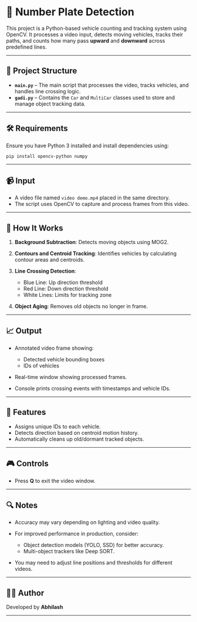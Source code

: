 # 🚗 Number Plate Detection

This project is a Python-based vehicle counting and tracking system using OpenCV. It processes a video input, detects moving vehicles, tracks their paths, and counts how many pass **upward** and **downward** across predefined lines.

---

## 📁 Project Structure

* **`main.py`** – The main script that processes the video, tracks vehicles, and handles line crossing logic.
* **`gadi.py`** – Contains the `Car` and `MultiCar` classes used to store and manage object tracking data.

---

## 🛠 Requirements

Ensure you have Python 3 installed and install dependencies using:

```bash
pip install opencv-python numpy
```

---

## 📹 Input

* A video file named `video demo.mp4` placed in the same directory.
* The script uses OpenCV to capture and process frames from this video.

---

## 🚀 How It Works

1. **Background Subtraction**: Detects moving objects using MOG2.
2. **Contours and Centroid Tracking**: Identifies vehicles by calculating contour areas and centroids.
3. **Line Crossing Detection**:

   * Blue Line: Up direction threshold
   * Red Line: Down direction threshold
   * White Lines: Limits for tracking zone
4. **Object Aging**: Removes old objects no longer in frame.

---

## 📈 Output

* Annotated video frame showing:

  * Detected vehicle bounding boxes
  * IDs of vehicles
* Real-time window showing processed frames.
* Console prints crossing events with timestamps and vehicle IDs.

---

## 🧠 Features

* Assigns unique IDs to each vehicle.
* Detects direction based on centroid motion history.
* Automatically cleans up old/dormant tracked objects.

---

## 🎮 Controls

* Press **Q** to exit the video window.

---

## 🔍 Notes

* Accuracy may vary depending on lighting and video quality.
* For improved performance in production, consider:

  * Object detection models (YOLO, SSD) for better accuracy.
  * Multi-object trackers like Deep SORT.
* You may need to adjust line positions and thresholds for different videos.

---

## 👨‍💻 Author

Developed by **Abhilash**

---
